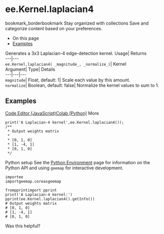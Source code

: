  
#  ee.Kernel.laplacian4
bookmark_borderbookmark Stay organized with collections  Save and categorize content based on your preferences.
  * On this page
  * [Examples](https://developers.google.com/earth-engine/apidocs/ee-kernel-laplacian4#examples)


Generates a 3x3 Laplacian-4 edge-detection kernel. 
Usage| Returns  
---|---  
`ee.Kernel.laplacian4( _magnitude_, _normalize_)`| Kernel  
Argument| Type| Details  
---|---|---  
`magnitude`| Float, default: 1| Scale each value by this amount.  
`normalize`| Boolean, default: false| Normalize the kernel values to sum to 1.  
## Examples
[Code Editor (JavaScript)](https://developers.google.com/earth-engine/apidocs/ee-kernel-laplacian4#code-editor-javascript-sample)[Colab (Python)](https://developers.google.com/earth-engine/apidocs/ee-kernel-laplacian4#colab-python-sample) More
```
print('A Laplacian-4 kernel',ee.Kernel.laplacian4());
/**
 * Output weights matrix
 *
 * [0, 1, 0]
 * [1, -4, 1]
 * [0, 1, 0]
 */
```
Python setup
See the [ Python Environment](https://developers.google.com/earth-engine/guides/python_install) page for information on the Python API and using `geemap` for interactive development.
```
importee
importgeemap.coreasgeemap
```
```
frompprintimport pprint
print('A Laplacian-4 kernel:')
pprint(ee.Kernel.laplacian4().getInfo())
# Output weights matrix
# [0, 1, 0]
# [1, -4, 1]
# [0, 1, 0]
```

Was this helpful?
